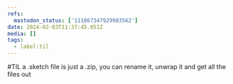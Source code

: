 ```yaml
---
refs:
  mastodon_status: ['111867347929983562']
date: 2024-02-03T11:37:45.051Z
media: []
tags:
  - label:til
---
```


#TIL a .sketch file is just a .zip, you can rename it, unwrap it and get all the files out
